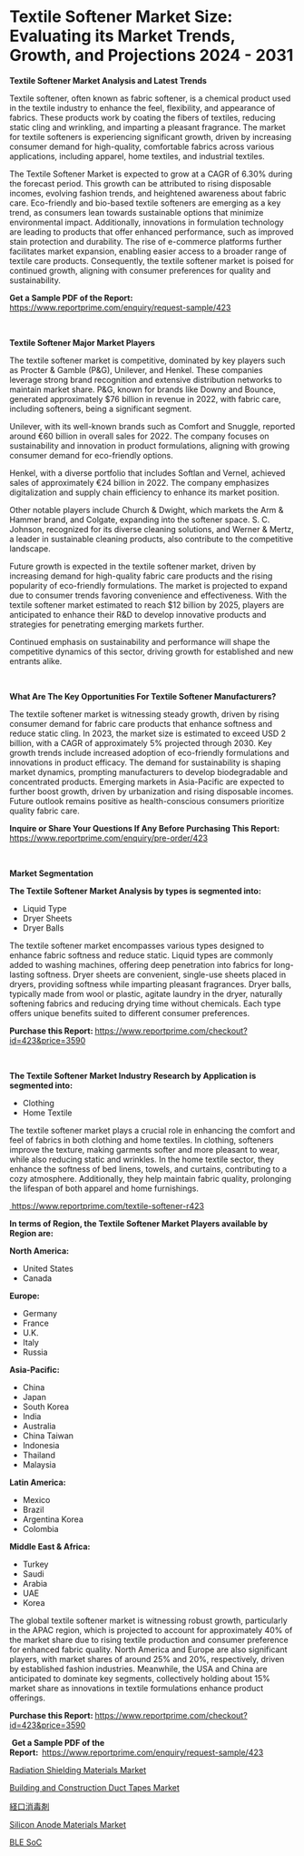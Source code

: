 <p><h1>Textile Softener Market Size: Evaluating its Market Trends, Growth, and Projections 2024 - 2031</h1></p><p><strong>Textile Softener Market Analysis and Latest Trends</strong></p>
<p><p>Textile softener, often known as fabric softener, is a chemical product used in the textile industry to enhance the feel, flexibility, and appearance of fabrics. These products work by coating the fibers of textiles, reducing static cling and wrinkling, and imparting a pleasant fragrance. The market for textile softeners is experiencing significant growth, driven by increasing consumer demand for high-quality, comfortable fabrics across various applications, including apparel, home textiles, and industrial textiles.</p><p>The Textile Softener Market is expected to grow at a CAGR of 6.30% during the forecast period. This growth can be attributed to rising disposable incomes, evolving fashion trends, and heightened awareness about fabric care. Eco-friendly and bio-based textile softeners are emerging as a key trend, as consumers lean towards sustainable options that minimize environmental impact. Additionally, innovations in formulation technology are leading to products that offer enhanced performance, such as improved stain protection and durability. The rise of e-commerce platforms further facilitates market expansion, enabling easier access to a broader range of textile care products. Consequently, the textile softener market is poised for continued growth, aligning with consumer preferences for quality and sustainability.</p></p>
<p><strong>Get a Sample PDF of the Report:&nbsp;</strong> <a href="https://www.reportprime.com/enquiry/request-sample/423">https://www.reportprime.com/enquiry/request-sample/423</a></p>
<p>&nbsp;</p>
<p><strong>Textile Softener Major Market Players</strong></p>
<p><p>The textile softener market is competitive, dominated by key players such as Procter & Gamble (P&G), Unilever, and Henkel. These companies leverage strong brand recognition and extensive distribution networks to maintain market share. P&G, known for brands like Downy and Bounce, generated approximately $76 billion in revenue in 2022, with fabric care, including softeners, being a significant segment. </p><p>Unilever, with its well-known brands such as Comfort and Snuggle, reported around €60 billion in overall sales for 2022. The company focuses on sustainability and innovation in product formulations, aligning with growing consumer demand for eco-friendly options.</p><p>Henkel, with a diverse portfolio that includes Softlan and Vernel, achieved sales of approximately €24 billion in 2022. The company emphasizes digitalization and supply chain efficiency to enhance its market position. </p><p>Other notable players include Church & Dwight, which markets the Arm & Hammer brand, and Colgate, expanding into the softener space. S. C. Johnson, recognized for its diverse cleaning solutions, and Werner & Mertz, a leader in sustainable cleaning products, also contribute to the competitive landscape. </p><p>Future growth is expected in the textile softener market, driven by increasing demand for high-quality fabric care products and the rising popularity of eco-friendly formulations. The market is projected to expand due to consumer trends favoring convenience and effectiveness. With the textile softener market estimated to reach $12 billion by 2025, players are anticipated to enhance their R&D to develop innovative products and strategies for penetrating emerging markets further. </p><p>Continued emphasis on sustainability and performance will shape the competitive dynamics of this sector, driving growth for established and new entrants alike.</p></p>
<p>&nbsp;</p>
<p><strong>What Are The Key Opportunities For Textile Softener Manufacturers?</strong></p>
<p><p>The textile softener market is witnessing steady growth, driven by rising consumer demand for fabric care products that enhance softness and reduce static cling. In 2023, the market size is estimated to exceed USD 2 billion, with a CAGR of approximately 5% projected through 2030. Key growth trends include increased adoption of eco-friendly formulations and innovations in product efficacy. The demand for sustainability is shaping market dynamics, prompting manufacturers to develop biodegradable and concentrated products. Emerging markets in Asia-Pacific are expected to further boost growth, driven by urbanization and rising disposable incomes. Future outlook remains positive as health-conscious consumers prioritize quality fabric care.</p></p>
<p><strong>Inquire or Share Your Questions If Any Before Purchasing This Report:</strong> <a href="https://www.reportprime.com/enquiry/pre-order/423">https://www.reportprime.com/enquiry/pre-order/423</a></p>
<p>&nbsp;</p>
<p><strong>Market Segmentation</strong></p>
<p><strong>The Textile Softener Market Analysis by types is segmented into:</strong></p>
<p><ul><li>Liquid Type</li><li>Dryer Sheets</li><li>Dryer Balls</li></ul></p>
<p><p>The textile softener market encompasses various types designed to enhance fabric softness and reduce static. Liquid types are commonly added to washing machines, offering deep penetration into fabrics for long-lasting softness. Dryer sheets are convenient, single-use sheets placed in dryers, providing softness while imparting pleasant fragrances. Dryer balls, typically made from wool or plastic, agitate laundry in the dryer, naturally softening fabrics and reducing drying time without chemicals. Each type offers unique benefits suited to different consumer preferences.</p></p>
<p><strong>Purchase this Report:&nbsp;</strong><a href="https://www.reportprime.com/checkout?id=423&price=3590">https://www.reportprime.com/checkout?id=423&price=3590</a></p>
<p>&nbsp;</p>
<p><strong>The Textile Softener Market Industry Research by Application is segmented into:</strong></p>
<p><ul><li>Clothing</li><li>Home Textile</li></ul></p>
<p><p>The textile softener market plays a crucial role in enhancing the comfort and feel of fabrics in both clothing and home textiles. In clothing, softeners improve the texture, making garments softer and more pleasant to wear, while also reducing static and wrinkles. In the home textile sector, they enhance the softness of bed linens, towels, and curtains, contributing to a cozy atmosphere. Additionally, they help maintain fabric quality, prolonging the lifespan of both apparel and home furnishings.</p></p>
<p><a href="https://www.reportprime.com/textile-softener-r423">&nbsp;https://www.reportprime.com/textile-softener-r423</a></p>
<p><strong>In terms of Region, the Textile Softener Market Players available by Region are:</strong></p>
<p>
    <p> <strong> North America: </strong>
        <ul>
            <li>United States</li>
            <li>Canada</li>
        </ul>
        </p> 
    <p> <strong> Europe: </strong>
        <ul>
            <li>Germany</li>
            <li>France</li>
            <li>U.K.</li>
            <li>Italy</li>
            <li>Russia</li>
        </ul>
        </p> 
    <p> <strong> Asia-Pacific: </strong>
        <ul>
            <li>China</li>
            <li>Japan</li>
            <li>South Korea</li>
            <li>India</li>
            <li>Australia</li>
            <li>China Taiwan</li>
            <li>Indonesia</li>
            <li>Thailand</li>
            <li>Malaysia</li>
        </ul>
        </p> 
    <p> <strong> Latin America: </strong>
        <ul>
            <li>Mexico</li>
            <li>Brazil</li>
            <li>Argentina Korea</li>
            <li>Colombia</li>
        </ul>
        </p> 
    <p> <strong> Middle East & Africa: </strong>
        <ul>
            <li>Turkey</li>
            <li>Saudi</li>
            <li>Arabia</li>
            <li>UAE</li>
            <li>Korea</li>
        </ul>
    </p>
    </p>
<p><p>The global textile softener market is witnessing robust growth, particularly in the APAC region, which is projected to account for approximately 40% of the market share due to rising textile production and consumer preference for enhanced fabric quality. North America and Europe are also significant players, with market shares of around 25% and 20%, respectively, driven by established fashion industries. Meanwhile, the USA and China are anticipated to dominate key segments, collectively holding about 15% market share as innovations in textile formulations enhance product offerings.</p></p>
<p><strong>Purchase this Report: </strong><a href="https://www.reportprime.com/checkout?id=423&price=3590">https://www.reportprime.com/checkout?id=423&price=3590</a></p>
<p>&nbsp;<strong>Get a Sample PDF of the Report:&nbsp;&nbsp;</strong><a href="https://www.reportprime.com/enquiry/request-sample/423">https://www.reportprime.com/enquiry/request-sample/423</a></p>
<p><strong></strong></p>
<p><p><a href="https://github.com/BryceTownsendr/Market-Research-Report-List-6/blob/main/radiation-shielding-materials-market.md">Radiation Shielding Materials Market</a></p><p><a href="https://issuu.com/reportprime-2/docs/building-and-construction-duct-tape_e93d92c5cf187d">Building and Construction Duct Tapes Market</a></p><p><a href="https://medium.com/@roseperez232/%E6%9C%AA%E6%9D%A5%E3%82%92%E6%8F%8F%E3%81%8F-%E3%82%B0%E3%83%AD%E3%83%BC%E3%83%90%E3%83%AB%E5%8F%A3%E8%85%94%E7%94%A8%E6%8A%97%E8%8F%8C%E5%89%A4%E5%B8%82%E5%A0%B4%E3%81%AE%E5%8C%85%E6%8B%AC%E7%9A%84%E5%88%86%E6%9E%90-2024%E5%B9%B4-2031%E5%B9%B4-d8755c1632fe">経口消毒剤</a></p><p><a href="https://github.com/mahnoor2003/Market-Research-Report-List-6/blob/main/silicon-anode-materials-market.md">Silicon Anode Materials Market</a></p><p><a href="https://medium.com/@darianswift1922_33282/ble-soc-%EC%82%B0%EC%97%85-%EC%A0%84%EB%A7%9D-%EC%8B%9C%EC%9E%A5-%EB%B3%80%ED%99%94-%EB%B0%8F-%EC%A0%84%EB%9E%B5%EC%A0%81-%ED%95%84%EC%88%98%EC%82%AC%ED%95%AD-2024-2031-6be3f4cf7544">BLE SoC</a></p></p>